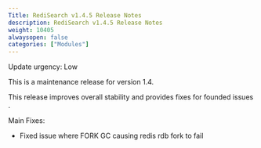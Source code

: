 ```yaml
---
Title: RediSearch v1.4.5 Release Notes
description: RediSearch v1.4.5 Release Notes
weight: 10405
alwaysopen: false
categories: ["Modules"]
---
```


Update urgency: Low

This is a maintenance release for version 1.4.

This release improves overall stability and provides fixes for founded issues .

Main Fixes:

* Fixed issue where FORK GC causing redis rdb fork to fail

